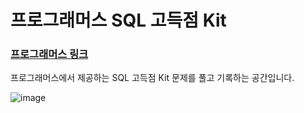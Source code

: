 # 프로그래머스 SQL 고득점 Kit

### [프로그래머스 링크](https://programmers.co.kr/learn/challenges)

프로그래머스에서 제공하는 SQL 고득점 Kit 문제를 풀고 기록하는 공간입니다.

![image](https://user-images.githubusercontent.com/55734436/109414435-46b33f00-79f6-11eb-870c-c84f9bf38c20.png)
